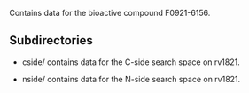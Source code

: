 Contains data for the bioactive compound F0921-6156.

## Subdirectories

- cside/ contains data for the C-side search space on rv1821.

- nside/ contains data for the N-side search space on rv1821.

